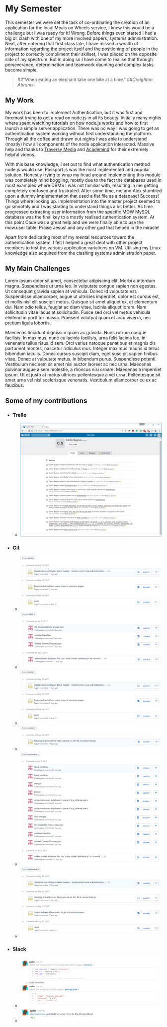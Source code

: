 
# [](#header-1)My Semester

This semester we were set the task of co-ordinating the creation of an application for the local Meals on Wheels service, I knew this would be a challenge but I was ready for it! Wrong. Before things even started I had a big ol’ clash with one of my more involved papers, systems administration. Next, after entering that first class late, I have missed a wealth of information regarding the project itself and the positioning of people in the project to correctly compliment their skillset, I was placed on the opposite side of my spectrum. But in doing so I have come to realise that through perseverance, determination and teamwork daunting and complex tasks become simple. 

> ##"When eating an elephant take one bite at a time."
> ##_Creighton Abrams_



## [](#header-2)My Work

My work has been to implement Authentication, but it was first and foremost trying to get a read on node.js in all its beauty. Initially many nights where spent watching tutorials on how node.js works and how to first launch a simple server application. There was no way I was going to get an authentication system working without first understanding the platform. Through all the coffee and drawn out nights I was able to understand (mostly) how all components of the node application interacted. Massive help and thanks to [Traversy Media](https://www.youtube.com/watch?v=U8XF6AFGqlc) and [Academind](https://www.youtube.com/watch?v=JH4qVqplC8E) for their extremely helpful videos.

With this base knowledge, I set out to find what authentication method node.js would use. Passport.js was the most implemented and popular solution. Honestly trying to wrap my head around implementing this module was completely mind boggling, mostly due to the fact the databases used in most examples where DBMS I was not familiar with, resulting in me getting completely confused and frustrated. After some time, me and Alex stumbled upon a dummy implementation that used a flat file as a database! Success! Things where looking up. Implementation into the master project seemed to go smoothly and I was starting to understand things a bit better. As time progressed extracting user information from the specific MOW MySQL database was the final key to a mostly realised authentication system. At this point Cade was a great help and we were finally able to use the mow.user table! Praise Jesus! and any other god that helped in the miracle!

Apart from dedicating most of my mental resources toward the authentication system, I felt I helped a great deal with other project members to test the various application variations on VM. Utilising my Linux knowledge also acquired from the clashing systems administration paper.



## [](#header-2)My Main Challenges

Lorem ipsum dolor sit amet, consectetur adipiscing elit. Morbi a interdum magna. Suspendisse ut urna leo. In vulputate congue sapien non egestas. Ut consequat gravida sapien at vehicula. Donec id vulputate est. Suspendisse ullamcorper, augue ut ultricies imperdiet, dolor est cursus est, et mollis nisl elit suscipit metus. Quisque sit amet aliquet ex, et elementum dui. Nam odio tellus, feugiat ac diam vitae, lacinia aliquet lorem. Nam sollicitudin vitae lacus at sollicitudin. Fusce sed orci vel metus vehicula eleifend in porttitor massa. Praesent volutpat quam et arcu viverra, nec pretium ligula lobortis.

Maecenas tincidunt dignissim quam ac gravida. Nunc rutrum congue facilisis. In maximus, nunc eu lacinia facilisis, urna felis lacinia leo, in venenatis tellus risus id sem. Orci varius natoque penatibus et magnis dis parturient montes, nascetur ridiculus mus. Integer maximus mauris id tellus bibendum iaculis. Donec cursus suscipit diam, eget suscipit sapien finibus vitae. Donec at vulputate metus, in bibendum purus. Suspendisse potenti. Vestibulum nec sem sit amet nisi auctor laoreet ac nec urna. Maecenas pulvinar augue a sem molestie, a rhoncus nisi ornare. Maecenas a imperdiet ipsum. Ut et justo at metus ultrices pellentesque a vel urna. Pellentesque sit amet urna vel nisl scelerisque venenatis. Vestibulum ullamcorper eu ex ac faucibus.

## [](#header-2)Some of my contributions

- ###     Trello
  - ![](assets/images/trelloActivity.PNG)
  
- ###     Git
  - ![](assets/images/carlinActivity.PNG)
  - ![](assets/images/carlinActivity2.PNG)
  - ![](assets/images/carlinActivity.PNG)
  - ![](assets/images/masterActivity.PNG)
  - ![](assets/images/productionActivity.PNG)
  - ![](assets/images/productionActivity2.PNG)

- ###     Slack
  - ![](assets/images/slackActivity.PNG)
  - ![](assets/images/slackActivity2.PNG)
